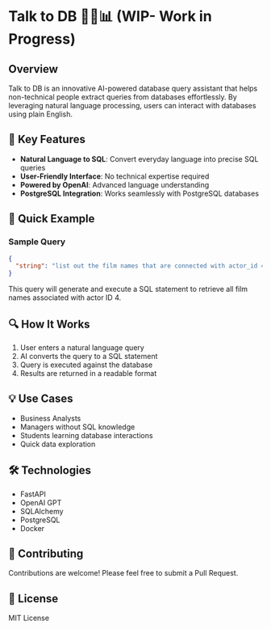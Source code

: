 # Talk to DB 🤖💬📊 (WIP- Work in Progress)

## Overview

Talk to DB is an innovative AI-powered database query assistant that helps non-technical people extract queries from databases effortlessly. By leveraging natural language processing, users can interact with databases using plain English.

## 🌟 Key Features

- **Natural Language to SQL**: Convert everyday language into precise SQL queries
- **User-Friendly Interface**: No technical expertise required
- **Powered by OpenAI**: Advanced language understanding
- **PostgreSQL Integration**: Works seamlessly with PostgreSQL databases

## 🚀 Quick Example

### Sample Query
```json
{
  "string": "list out the film names that are connected with actor_id 4"
}
```

This query will generate and execute a SQL statement to retrieve all film names associated with actor ID 4.

## 🔍 How It Works

1. User enters a natural language query
2. AI converts the query to a SQL statement
3. Query is executed against the database
4. Results are returned in a readable format

## 💡 Use Cases

- Business Analysts
- Managers without SQL knowledge
- Students learning database interactions
- Quick data exploration

## 🛠 Technologies

- FastAPI
- OpenAI GPT
- SQLAlchemy
- PostgreSQL
- Docker

## 🤝 Contributing

Contributions are welcome! Please feel free to submit a Pull Request.

## 📄 License

MIT License